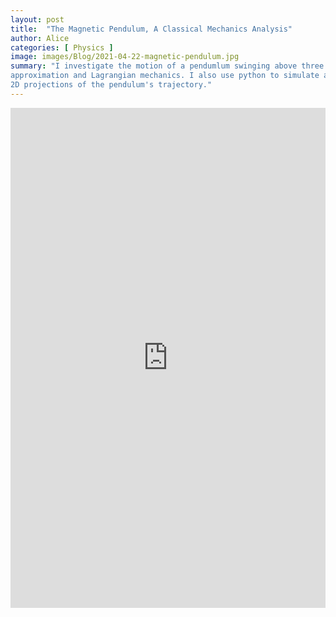 ```yaml
---
layout: post
title:  "The Magnetic Pendulum, A Classical Mechanics Analysis"
author: Alice
categories: [ Physics ]
image: images/Blog/2021-04-22-magnetic-pendulum.jpg
summary: "I investigate the motion of a pendumlum swinging above three magnets using small angle 
approximation and Lagrangian mechanics. I also use python to simulate and graph some interesting 
2D projections of the pendulum's trajectory."
---
```


<embed src="https://drive.google.com/file/d/1erDD7bB7dsTpetfnEinNmOttDd9lzTpq/preview" type="application/pdf" width="100%" height ="800"/>



